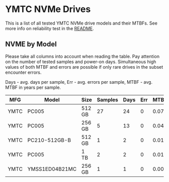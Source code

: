 YMTC NVMe Drives
================

This is a list of all tested YMTC NVMe drive models and their MTBFs. See more
info on reliability test in the [README](https://github.com/linuxhw/SMART).

NVME by Model
------------

Please take all columns into account when reading the table. Pay attention on the
number of tested samples and power-on days. Simultaneous high values of both MTBF
and errors are possible if only rare drives in the subset encounter errors.

Days - avg. days per sample,
Err  - avg. errors per sample,
MTBF - avg. MTBF in years per sample.

| MFG       | Model              | Size   | Samples | Days  | Err   | MTBF |
|-----------|--------------------|--------|---------|-------|-------|------|
| YMTC      | PC005              | 512 GB | 27      | 24    | 0     | 0.07   |
| YMTC      | PC005              | 256 GB | 5       | 13    | 0     | 0.04   |
| YMTC      | PC210-512GB-B      | 512 GB | 1       | 2     | 0     | 0.01   |
| YMTC      | PC005              | 1 TB   | 2       | 2     | 0     | 0.01   |
| YMTC      | YMSS1ED04B21MC     | 256 GB | 1       | 1     | 0     | 0.00   |
